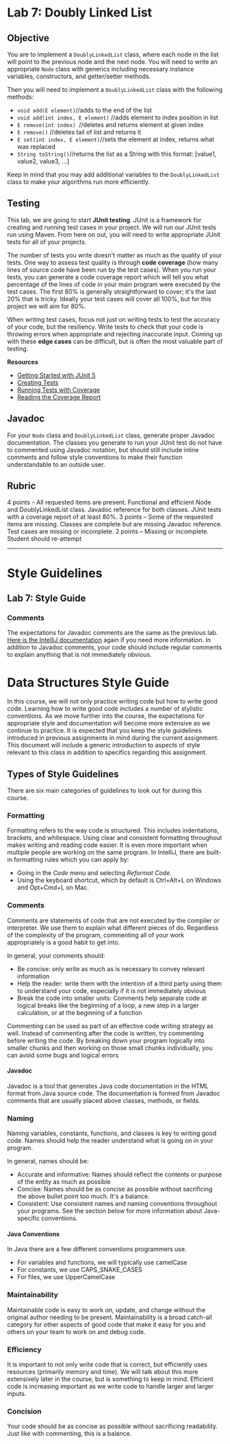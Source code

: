 # Lab 7: Doubly Linked List

## Objective
You are to implement a `DoublyLinkedList` class, where each node in the list will point to the previous node and the next node. You will need to write an appropriate `Node` class with generics including necessary instance variables, constructors, and getter/setter methods.

Then you will need to implement a `DoublyLinkedList` class with the following methods:
- `void add(E element)`//adds to the end of the list
- `void add(int index, E element)` //adds element to index position in list
- `E remove(int index)`  //deletes and returns element at given index
- `E remove()` //deletes tail of list and returns it
- `E set(int index, E element)`//sets the element at index, returns what was replaced
- `String toString()`//returns the list as a String with this format: \[value1, value2, value3, …\]

Keep in mind that you may add additional variables to the `DoublyLinkedList` class to make your algorithms run more efficiently.

## Testing

This lab, we are going to start **JUnit testing**. JUnit is a framework for creating and running test cases in your project. We will run our JUnit tests run using Maven. From here on out, you will need to write appropriate JUnit tests for all of your projects. 

The number of tests you write doesn't matter as much as the quality of your tests. One way to assess test quality is through **code coverage** (how many lines of source code have been run by the test cases). When you run your tests, you can generate a code coverage report which will tell you what percentage of the lines of code in your main program were executed by the test cases. The first 80% is generally straightforward to cover; it's the last 20% that is tricky. Ideally your test cases will cover all 100%, but for this project we will aim for 80%. 

When writing test cases, focus not just on writing tests to test the accuracy of your code, but the resiliency. Write tests to check that your code is throwing errors when appropriate and rejecting inaccurate input. Coming up with these **edge cases** can be difficult, but is often the most valuable part of testing.

**Resources**
- [Getting Started with JUnit 5](https://www.jetbrains.com/help/idea/junit.html)
- [Creating Tests](https://www.jetbrains.com/help/idea/create-tests.html)
- [Running Tests with Coverage](https://www.jetbrains.com/help/idea/running-test-with-coverage.html#run-config-with-coverage)
- [Reading the Coverage Report](https://www.jetbrains.com/help/idea/viewing-code-coverage-results.html)
## Javadoc

For your `Node` class and `DoublyLinkedList` class, generate proper Javadoc documentation. The classes you generate to run your JUnit test do not have to commented using Javadoc notation, but should still include inline comments and follow style conventions to make their function understandable to an outside user.
## Rubric

4 points – All requested items are present. Functional and efficient Node and DoublyLinkedList class. Javadoc reference for both classes. JUnit tests with a coverage report of at least 80%.
3 points – Some of the requested items are missing. Classes are complete but are missing Javadoc reference. Test cases are missing or incomplete.
2 points – Missing or incomplete. Student should re-attempt

---
# Style Guidelines
## Lab 7: Style Guide
  
### Comments

The expectations for Javadoc comments are the same as the previous lab.  [Here is the IntelliJ  documentation](https://www.jetbrains.com/help/idea/javadocs.html) again if you need more information. In addition to Javadoc comments, your code should include regular comments to explain anything that is not immediately obvious.

# Data Structures Style Guide  
  
In this course, we will not only practice writing code but how to write good code. Learning how to write good code  includes a number of stylistic conventions. As we move further into the course, the expectations for appropriate  style and documentation will become more extensive as we continue to practice. It is expected that you keep the style  guidelines introduced in previous assignments in mind during the current assignment. This document will include a generic introduction to aspects of style relevant to this class in addition to specifics regarding this assignment.  
  
## Types of Style Guidelines  
  
There are six main categories of guidelines to look out for during this course.  
  
### Formatting  
  
  
Formatting refers to the way code is structured. This includes indentations, brackets, and whitespace. Using clear and  consistent formatting throughout makes writing and reading code easier. It is even more important when multiple people  are working on the same program. In IntelliJ, there are built-in formatting rules which you can apply by:  
  
- Going in the _Code_ menu and selecting _Reformat Code_.  
- Using the keyboard shortcut, which by default is Ctrl+Alt+L on Windows and Opt+Cmd+L on Mac.  
  
### Comments  
  
Comments are statements of code that are not executed by the compiler or interpreter. We use them to explain what  different pieces of do. Regardless of the complexity of the program, commenting all of your work appropriately is a good  habit to get into.  
  
In general, your comments should:  
  
- Be concise: only write as much as is necessary to convey relevant information  
- Help the reader: write them with the intention of a third party using them to understand your code, especially if it  is not immediately obvious  
- Break the code into smaller units: Comments help separate code at logical breaks like the beginning of a loop, a new  step in a larger calculation, or at the beginning of a function  
  
Commenting can be used as part of an effective code writing strategy as well. Instead of commenting after the code is  written, try commenting before writing the code. By breaking down your program logically into smaller chunks and then  working on those small chunks individually, you can avoid some bugs and logical errors  
  
#### Javadoc  
  
Javadoc is a tool that generates Java code documentation in the HTML format from Java source code. The documentation is  formed from Javadoc comments that are usually placed above classes, methods, or fields.
### Naming  
  
Naming variables, constants, functions, and classes is key to writing good code. Names should help the reader understand  what is going on in your program.  
  
In general, names should be:  
  
- Accurate and informative: Names should reflect the contents or purpose of the entity as much as possible  
- Concise: Names should be as concise as possible without sacrificing the above bullet point too much. It's a balance.  
- Consistent: Use consistent names and naming conventions throughout your programs. See the section below for more  information about Java-specific conventions.  
  
#### Java Conventions  
  
In Java there are a few different conventions programmers use.  
  
- For variables and functions, we will typically use camelCase  
- For constants, we use CAPS_SNAKE_CASES  
- For files, we use UpperCamelCase  
  
### Maintainability  
  
Maintainable code is easy to work on, update, and change without the original author needing to be present.  Maintainability is a broad catch-all category for other aspects of good code that make it easy for you and others on  your team to work on and debug code.  
  
### Efficiency  
  
It is important to not only write code that is correct, but efficiently uses resources (primarily memory and time). We  will talk about this more extensively later in the course, but is something to keep in mind. Efficient code is  increasing important as we write code to handle larger and larger inputs.  
  
### Concision  
  
Your code should be as concise as possible without sacrificing readability. Just like with commenting, this is a  balance.  
